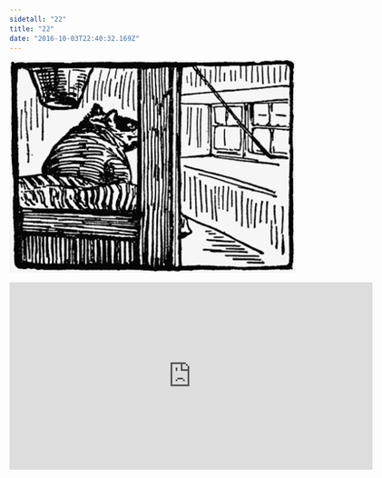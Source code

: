 ```yaml
---
sidetall: "22"
title: "22"
date: "2016-10-03T22:40:32.169Z"
---
```


![GliseGeir Grevling & Herr Havre Rev](./22.png)





<iframe src="https://docs.google.com/forms/d/e/1FAIpQLSdaU1qxlU76iRXUClnxtVycECOt0wqjnCQ8tT6mIzPJxbwDUg/viewform?embedded=true" width="640" height="330" frameborder="0" marginheight="0" marginwidth="0">Loading...</iframe>

